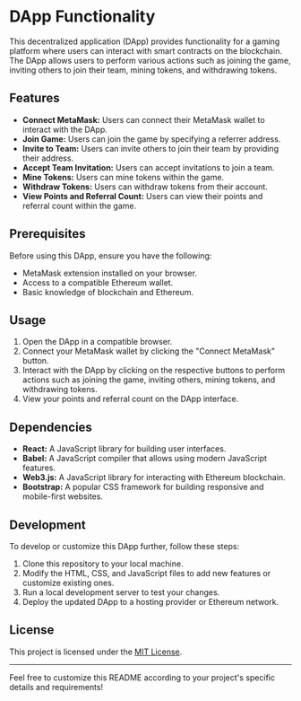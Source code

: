 # DApp Functionality

This decentralized application (DApp) provides functionality for a gaming platform where users can interact with smart contracts on the blockchain. The DApp allows users to perform various actions such as joining the game, inviting others to join their team, mining tokens, and withdrawing tokens.

## Features

- **Connect MetaMask:** Users can connect their MetaMask wallet to interact with the DApp.
- **Join Game:** Users can join the game by specifying a referrer address.
- **Invite to Team:** Users can invite others to join their team by providing their address.
- **Accept Team Invitation:** Users can accept invitations to join a team.
- **Mine Tokens:** Users can mine tokens within the game.
- **Withdraw Tokens:** Users can withdraw tokens from their account.
- **View Points and Referral Count:** Users can view their points and referral count within the game.

## Prerequisites

Before using this DApp, ensure you have the following:

- MetaMask extension installed on your browser.
- Access to a compatible Ethereum wallet.
- Basic knowledge of blockchain and Ethereum.

## Usage

1. Open the DApp in a compatible browser.
2. Connect your MetaMask wallet by clicking the "Connect MetaMask" button.
3. Interact with the DApp by clicking on the respective buttons to perform actions such as joining the game, inviting others, mining tokens, and withdrawing tokens.
4. View your points and referral count on the DApp interface.

## Dependencies

- **React:** A JavaScript library for building user interfaces.
- **Babel:** A JavaScript compiler that allows using modern JavaScript features.
- **Web3.js:** A JavaScript library for interacting with Ethereum blockchain.
- **Bootstrap:** A popular CSS framework for building responsive and mobile-first websites.

## Development

To develop or customize this DApp further, follow these steps:

1. Clone this repository to your local machine.
2. Modify the HTML, CSS, and JavaScript files to add new features or customize existing ones.
3. Run a local development server to test your changes.
4. Deploy the updated DApp to a hosting provider or Ethereum network.

## License

This project is licensed under the [MIT License](LICENSE).

---

Feel free to customize this README according to your project's specific details and requirements!
